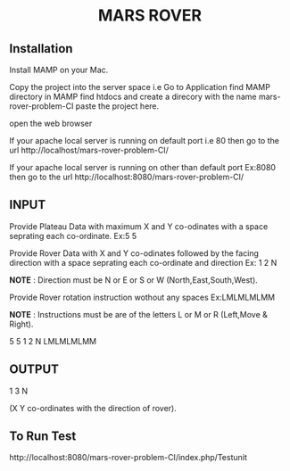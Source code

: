 <h1 align="center"> MARS ROVER </h1>

## Installation

Install MAMP on your Mac.

Copy the project into the server space i.e Go to Application find MAMP directory in MAMP find htdocs and create a direcory with the name mars-rover-problem-CI paste the project here.

open the web browser

If your apache local server is running on default port i.e 80 then go to the url http://localhost/mars-rover-problem-CI/

If your apache local server is running on other than default port Ex:8080 then go to the url http://localhost:8080/mars-rover-problem-CI/

## INPUT

Provide Plateau Data with maximum X and Y co-odinates with a space seprating each co-ordinate. Ex:5 5

Provide Rover Data with X and Y co-odinates followed by the facing direction with a space seprating each co-ordinate and direction Ex: 1 2 N

**NOTE** : Direction must be N or E or S or W (North,East,South,West).

Provide Rover rotation instruction wothout any spaces Ex:LMLMLMLMM

**NOTE** : Instructions must be are of the letters L or M or R (Left,Move & Right).

5 5
1 2 N 
LMLMLMLMM

## OUTPUT

1 3 N

(X Y co-ordinates with the direction of rover).



## To Run Test
http://localhost:8080/mars-rover-problem-CI/index.php/Testunit  

